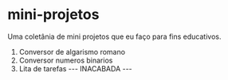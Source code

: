 # mini-projetos
Uma coletânia de mini projetos que eu faço para fins educativos.
1. Conversor de algarismo romano
2. Conversor numeros binarios
3. Lita de tarefas --- INACABADA ---
